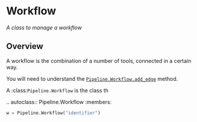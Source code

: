 # Workflow
_A class to manage a workflow_

## Overview

A workflow is the combination of a number of tools, connected in a certain way.

You will need to understand the [`Pipeline.Workflow.add_edge`](#add_edge) method.

A :class:`Pipeline.Workflow` is the class th

.. autoclass:: Pipeline.Workflow
   :members:
 

```python
w = Pipeline.Workflow("identifier")

```